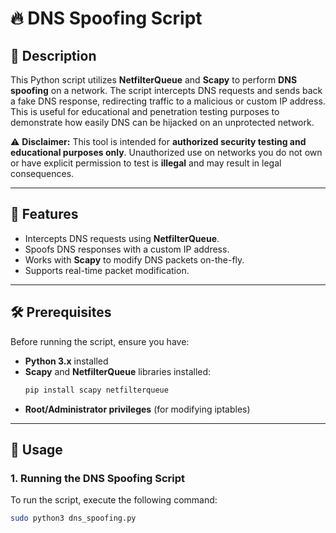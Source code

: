 # 🔥 DNS Spoofing Script  

## 📜 Description  
This Python script utilizes **NetfilterQueue** and **Scapy** to perform **DNS spoofing** on a network. The script intercepts DNS requests and sends back a fake DNS response, redirecting traffic to a malicious or custom IP address. This is useful for educational and penetration testing purposes to demonstrate how easily DNS can be hijacked on an unprotected network.  

⚠ **Disclaimer:** This tool is intended for **authorized security testing and educational purposes only**. Unauthorized use on networks you do not own or have explicit permission to test is **illegal** and may result in legal consequences.  

---

## 🚀 Features  
- Intercepts DNS requests using **NetfilterQueue**.
- Spoofs DNS responses with a custom IP address.
- Works with **Scapy** to modify DNS packets on-the-fly.
- Supports real-time packet modification.

---

## 🛠️ Prerequisites  
Before running the script, ensure you have:  
- **Python 3.x** installed  
- **Scapy** and **NetfilterQueue** libraries installed:
    ```bash
    pip install scapy netfilterqueue
    ```
- **Root/Administrator privileges** (for modifying iptables)  

---

## 🎯 Usage  

### 1. **Running the DNS Spoofing Script**  
To run the script, execute the following command:  
```bash
sudo python3 dns_spoofing.py
